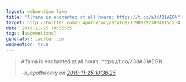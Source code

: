 ```yaml
---
layout: webmention-like
title: "Alfama is enchanted at all hours: https://t.co/a3dA31AEGN"
target: http://twitter.com/b_apothecary/status/1198929230941151234
date: 2019-11-25 10:36:25
tags: [webmentions]
generator: twitter.com
webmention: true
---
```


<blockquote class="external-citation">
  <p>
    Alfama is enchanted at all hours: https://t.co/a3dA31AEGN
  </p>
  <cite>‒<span class="p-author p-name">b_apothecary</span>
    on
    <a href="http://twitter.com/b_apothecary/status/1198929230941151234" rel="external nofollow" target="_blank">2019-11-25 10:36:25</a>
  </cite>
</blockquote>
